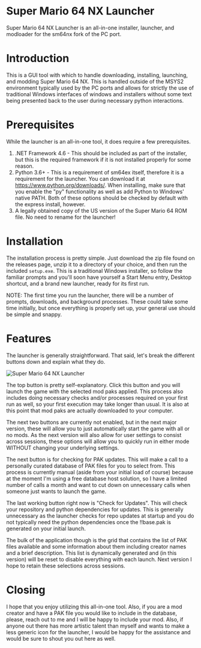 # Super Mario 64 NX Launcher
Super Mario 64 NX Launcher is an all-in-one installer, launcher, and modloader for the sm64nx fork of the PC port.
# Introduction
This is a GUI tool with which to handle downloading, installing, launching, and modding Super Mario 64 NX. This is handled outside of the MSYS2 environment typically used by the PC ports and allows for strictly the use of traditional Windows interfaces of windows and installers without some text being presented back to the user during necessary python interactions.
# Prerequisites
While the launcher is an all-in-one tool, it does require a few prerequisites.
1. .NET Framework 4.6 - This should be included as part of the installer, but this is the required framework if it is not installed properly for some reason.
2. Python 3.6+ - This is a requirement of sm64ex itself, therefore it is a requirement for the launcher. You can download it at https://www.python.org/downloads/. When installing, make sure that you enable the "py" functionality as well as add Python to Windows' native PATH. Both of these options should be checked by default with the express install, however.
3. A legally obtained copy of the US version of the Super Mario 64 ROM file. No need to rename for the launcher!
# Installation
The installation process is pretty simple. Just download the zip file found on the releases page, unzip it to a directory of your choice, and then run the included `setup.exe`. This is a traditional Windows installer, so follow the familiar prompts and you'll soon have yourself a Start Menu entry, Desktop shortcut, and a brand new launcher, ready for its first run.

NOTE: The first time you run the launcher, there will be a number of prompts, downloads, and background processes. These could take some time initially, but once everything is properly set up, your general use should be simple and snappy.
# Features
The launcher is generally straightforward. That said, let's break the different buttons down and explain what they do.

![Super Mario 64 NX Launcher](https://i.imgur.com/65Dkur1.png)

The top button is pretty self-explanatory. Click this button and you will launch the game with the selected mod paks applied. This process also includes doing necessary checks and/or processes required on your first run as well, so your first execution may take longer than usual.  It is also at this point that mod paks are actually downloaded to your computer.

The next two buttons are currently not enabled, but in the next major version, these will allow you to just automatically start the game with all or no mods. As the next version will also allow for user settings to consist across sessions, these options will allow you to quickly run in either mode WITHOUT changing your underlying settings.

The next button is for checking for PAK updates. This will make a call to a personally curated database of PAK files for you to select from. This process is currently manual (aside from your initial load of course) because at the moment I'm using a free database host solution, so I have a limited number of calls a month and want to cut down on unnecessary calls when someone just wants to launch the game.

The last working button right now is "Check for Updates". This will check your repository and python dependencies for updates. This is generally unnecessary as the launcher checks for repo updates at startup and you do not typically need the python dependencies once the !!base.pak is generated on your initial launch.

The bulk of the application though is the grid that contains the list of PAK files available and some information about them including creator names and a brief description. This list is dynamically generated and (in this version) will be reset to disable everything with each launch. Next version I hope to retain these selections across sessions.
# Closing
I hope that you enjoy utilizing this all-in-one tool. Also, if you are a mod creator and have a PAK file you would like to include in the database, please, reach out to me and I will be happy to include your mod.
Also, if anyone out there has more artistic talent than myself and wants to make a less generic icon for the launcher, I would be happy for the assistance and would be sure to shout you out here as well.